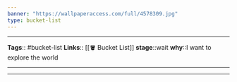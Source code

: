 ```yaml
---
banner: "https://wallpaperaccess.com/full/4578309.jpg"
type: bucket-list
---
```


---
**Tags**:: #bucket-list
**Links**:: [[🪣 Bucket List]]
**stage**::wait
**why**::I want to explore the world

---



---
